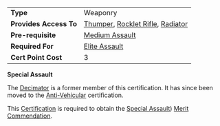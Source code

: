 |                        |                                                                                                                    |
| ---------------------- | ------------------------------------------------------------------------------------------------------------------ |
| **Type**               | Weaponry                                                                                                           |
| **Provides Access To** | [Thumper](../weapons/Thumper.md), [Rocklet Rifle](../weapons/Rocklet_Rifle.md), [Radiator](../weapons/Radiator.md) |
| **Pre-requisite**      | [Medium Assault](Medium_Assault.md)                                                                                |
| **Required For**       | [Elite Assault](Elite_Assault.md)                                                                                  |
| **Cert Point Cost**    | 3                                                                                                                  |

**Special Assault**

The [Decimator](../weapons/Decimator.md) is a former member of this
certification. It has since been moved to the
[Anti-Vehicular](Anti-Vehicular.md) certification.

This [Certification](Certification.md) is required to obtain the
[Special Assault](../merits/Special_Assault_(Merit).md)) [Merit
Commendation](../merits/Merit_Commendations.md).

<!--[Category:Certification](Category:Certification.md)-->
